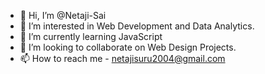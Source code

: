 - 👋 Hi, I’m @Netaji-Sai
- 👀 I’m interested in Web Development and Data Analytics.
- 🌱 I’m currently learning JavaScript 
- 💞️ I’m looking to collaborate on Web Design Projects.
- 📫 How to reach me - netajisuru2004@gmail.com

<!---
Netaji-Sai/Netaji-Sai is a ✨ special ✨ repository because its `README.md` (this file) appears on your GitHub profile.
You can click the Preview link to take a look at your changes.
--->
